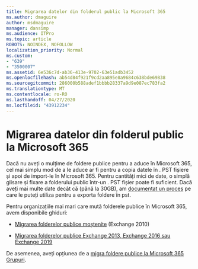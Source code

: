 ```yaml
---
title: Migrarea datelor din folderul public la Microsoft 365
ms.author: dmaguire
author: msdmaguire
manager: dansimp
ms.audience: ITPro
ms.topic: article
ROBOTS: NOINDEX, NOFOLLOW
localization_priority: Normal
ms.custom:
- "639"
- "3500007"
ms.assetid: 6e536c7d-ab36-413e-9702-63e51adb3452
ms.openlocfilehash: ab54d84f921f9cd2aa895e8a9684c638bde69838
ms.sourcegitcommit: 286000b588adef1bbbb28337a9d9e087ec783fa2
ms.translationtype: MT
ms.contentlocale: ro-RO
ms.lasthandoff: 04/27/2020
ms.locfileid: "43912234"
---
```

# <a name="migrate-public-folder-data-to-microsoft-365"></a>Migrarea datelor din folderul public la Microsoft 365

Dacă nu aveți o mulțime de foldere publice pentru a aduce în Microsoft 365, cel mai simplu mod de a le aduce ar fi pentru a copia datele în . PST fișiere și apoi de import-le în Microsoft 365. Pentru cantități mici de date, o simplă glisare și fixare a folderului public într-un . PST fișier poate fi suficient. Dacă aveți mai multe date decât că (până la 30GB), am [documentat un proces](https://technet.microsoft.com/library/dn874017%28v=exchg.150%29.aspx) pe care le puteți utiliza pentru a exporta foldere în pst.
  
Pentru organizațiile mai mari care mută folderele publice în Microsoft 365, avem disponibile ghiduri:
  
- [Migrarea folderelor publice moștenite](https://docs.microsoft.com/exchange/collaboration-exo/public-folders/batch-migration-of-legacy-public-folders) (Exchange 2010)

- [Migrarea folderelor publice Exchange 2013, Exchange 2016 sau Exchange 2019](https://docs.microsoft.com/Exchange/collaboration/public-folders/migrate-to-exchange-online)

De asemenea, aveți opțiunea de a [migra foldere publice la Microsoft 365 Grupuri](https://docs.microsoft.com/Exchange/collaboration/public-folders/migrate-to-office-365-groups).
  